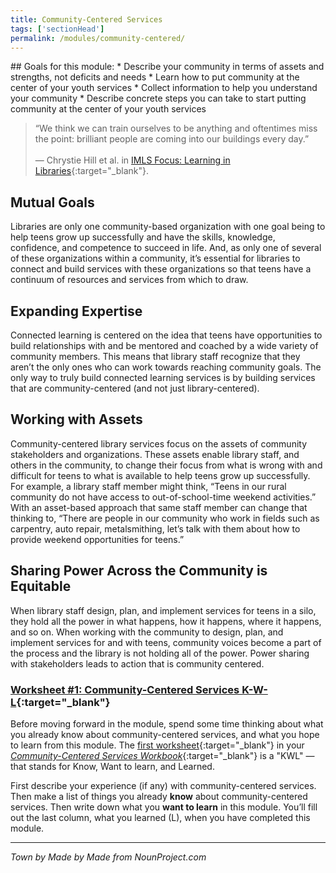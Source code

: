 ```yaml
---
title: Community-Centered Services
tags: ['sectionHead']
permalink: /modules/community-centered/
---
```


<div class="callout objectives" markdown="1">
## Goals for this module:
* Describe your community in terms of assets and strengths, not deficits and needs
* Learn how to put community at the center of your youth services
* Collect information to help you understand your community
* Describe concrete steps you can take to start putting community at the center of your youth services

</div>

> “We think we can train ourselves to be anything and oftentimes miss the point: brilliant people are coming into our buildings every day.” <br/><br/>— Chrystie Hill et al. in [IMLS Focus: Learning in Libraries](http://www.imls.gov/assets/1/AssetManager/IMLS_Focus_Learning_in_Libraries_Final_Report.pdf){:target="_blank"}. 


## Mutual Goals

Libraries are only one community-based organization with one goal being to help teens grow up successfully and have the skills, knowledge, confidence, and competence to succeed in life. And, as only one of several of these organizations within a community, it’s essential for libraries to connect and build services with these organizations so that teens have a continuum of resources and services from which to draw.  

## Expanding Expertise

Connected learning is centered on the idea that teens have opportunities to build relationships with and be mentored and coached by a wide variety of community members.  This means that library staff recognize that they aren’t the only ones who can work towards reaching  community goals.  The only way to truly build connected learning services is by building services that are community-centered (and not just library-centered).  

## Working with Assets

Community-centered library services focus on the assets of community stakeholders and organizations. These assets enable library staff, and others in the community, to change their focus from what is wrong with and difficult for teens to what is available to help teens grow up successfully. For example, a library staff member might think, “Teens in our rural community do not have access to out-of-school-time weekend activities.” With an asset-based approach that same staff member can change that thinking to, “There are people in our community who work in fields such as carpentry, auto repair, metalsmithing, let’s talk with them about how to provide weekend opportunities for teens.”

## Sharing Power Across the Community is Equitable

When library staff design, plan, and implement services for teens in a silo, they hold all the power in what happens, how it happens, where it happens, and so on.  When working with the community to design, plan, and implement services for and with teens, community voices become a part of the process and the library is not holding all of the power. Power sharing with stakeholders leads to action that is community centered.

<div class="callout activity" markdown="1">
    
### [Worksheet #1: Community-Centered Services K-W-L](https://docs.google.com/document/d/13FyfJr_D6-I2R6_OQhcj0SevTEdMySuy8lh_tLoUl0w/edit){:target="_blank"}

Before moving forward in the module, spend some time thinking about what you already know about community-centered services, and what you hope to learn from this module. The [first worksheet](https://docs.google.com/document/d/13FyfJr_D6-I2R6_OQhcj0SevTEdMySuy8lh_tLoUl0w/edit#heading=h.5pf3n53wqrjk){:target="_blank"} in your [_Community-Centered Services Workbook_](https://docs.google.com/document/d/13FyfJr_D6-I2R6_OQhcj0SevTEdMySuy8lh_tLoUl0w/edit){:target="_blank"} is a "KWL" — that stands for Know, Want to learn, and Learned.

First describe your experience (if any) with community-centered services. Then make a list of things you already **know** about community-centered services. Then write down what you **want to learn** in this module. You’ll fill out the last column, what you learned (L), when you have completed this module.
</div>

---
_Town by Made by Made from NounProject.com_

